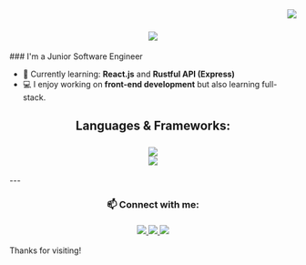 <img align="right" src="https://visitor-badge.laobi.icu/badge?page_id=S-Lencovsky.S-Lencovsky" />
<h1 align="center">
  <a href="https://git.io/typing-svg">
    <img src="https://readme-typing-svg.demolab.com?font=Fira+Code&duration=2000&pause=50&width=435&lines=Hello!;I'm+Shai+Lencovsky" />
  </a>
</h1>
### I'm a Junior Software Engineer

- 🌱 Currently learning: **React.js** and **Rustful API (Express)**
- 💻 I enjoy working on **front-end development** but also learning full-stack.
  
<h2 align="center"> Languages & Frameworks:
  <br>
  <br>
<a href="https://skillicons.dev">
  <img src="https://skillicons.dev/icons?i=react,vercel,vscode,wordpress"/><br>
<img src="https://skillicons.dev/icons?i=js,html,css,angular,bash,bootstrap,express,git,github,java,nextjs,nodejs,npm,postman,py"/>
  
</a>
</h2>
---

<h3 align="center">
  📫 Connect with me:
  
  <br>
<br>
  <a href="https://projects-blush-tau.vercel.app/">
  <img src="https://img.shields.io/badge/Portfolio-255E63?style=for-the-badge&logo=About.me&logoColor=white">
    </a>
  <a href="https://www.linkedin.com/in/shai-lencovsky/">
    <img src="https://img.shields.io/badge/LinkedIn-0077B5?style=for-the-badge&logo=linkedin&logoColor=white">
    </a>
  <a href="https://www.codewars.com/users/Shaishi1">
  <img src="https://img.shields.io/badge/Codewars-B1361E?style=for-the-badge&logo=Codewars&logoColor=white">
    </a>
</h3>
Thanks for visiting!
